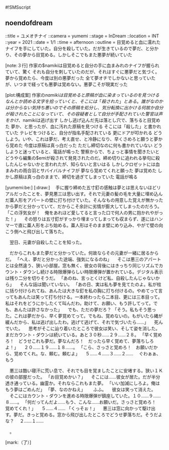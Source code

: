 #!SMSscript

## noendofdream

::title = ユメオチナイ
::camera = yumemi
::stage = InDream
::location = INT
::year = 2021
::date = 1/1
::time = afternoon
::outline = 目覚めると血に濡れたナイフを手にしていた。自分を殺していた。だが生きているので夢だ、と分かり、その夢から目覚める。しかしそこでもまた悪夢が続いていた

[note:３行]
作家の$namikiは目覚めると自分の手に血まみれのナイフが握られていて、驚く
それも自分を刺していたのだが、それはすぐに悪夢だと気づく。夢から覚めたら、今度は別の悪夢だった
全て夢オチでしかないと思っていたが、いつまで経っても悪夢は覚めない。悪夢こそが現実だった

[plot:構成案]
作家の$namikiは目覚めると原稿が血に染まっているのを見つける
なんとか読める文字を拾っていくと、そこには「殺された」とある。誰がなのかは分からない
気持ち悪いのでその原稿を処分し、気分転換に出かける
何故か自分が殺されたことになっていて、その容疑者として自分が手配されていた
警官は声をかけ、$namikiは逃げ出す
しかし逃げ込んだ先は落とし穴で、落ちると目覚めた
夢か、と思ったが、血に汚れた原稿を見つける
そこには「殺した」と書かれていた
テレビをつけると、自分が指名手配されている
更にドアが叩かれる
どうしよう。いや、これは夢だ、考え直せ、と冷静になり、早くさめろと願うと夢から覚めた
今度は原稿は真っ白だった
ただし締切なのに何も書かれていない
どうしようと迷っていると、電話が鳴った
警察からで、ちょっと事情を聞きたいと
どうやら編集の$emiが殺されて発見されたのだ。締め切りに追われる挙句に殺したんじゃないかと言われたが、知らないと言いはる
しかしクロゼットには血まみれの雨合羽とサバイバルナイフが
夢なら覚めてくれと願った
夢は覚めた
しかし原稿は真っ白のままで、締切を過ぎてしまっていた
電話が鳴る

[yumemi:be:]
[:draw:]
　手に握り締めた五寸釘の感触は夢とは思えないほどリアルだったことを、夢見悪三は思い出す。それで元妻の髪の毛を大量に埋め込んだ藁人形をアパートの壁に打ち付けていた。そんなもの用意した覚えが無かったから夢だと分かっていて、だからこそ余計に劣情が膨大してしまったのだろう。
「この浮気女が！　俺をあれほど愛してると言った口で何人の男に抱かれやがった！」
　その怒りは五寸釘がすっかり埋まってしまっても収まらず、遂にはハンマーで直に藁人形をぶち始める。藁人形はそのまま壁にめり込み、やがて壁の向こう側へと飛び出して落ちた。

　翌日、元妻が自殺したことを知った。

　だからこれもまた夢だと分かっていた。何故ならその元妻が一緒に居るからだ。
「へえ、夢だと分かった途端、強気になるのね」
　そこは悪三のアパートとは全然違う、狭い小部屋。窓も無く、彼女の背後にはきっちり同じリズムでカウント・ダウンし続ける時限爆弾らしい時限爆弾が置かれている。デジタル表示は残り二分を切りそうだ。
「あのね、言っとくけど私、自殺したんじゃないから」
　そんな話は聞いていない。
「あの日、実は私も夢を見てたのよ。私が柱に括り付けられてね、あんたは大きな釘を私の胸に打ち付けるの。やめてって言ってもあんたは笑って打ち付ける。一本終わったら二本目、更には三本目って。私はそれをどうにかしたくて叫んだわ。助けて、お願い、もう許してって。でも、あんたは許さなかった」
　でも、ただの夢だろ？
「そう。私もそう思った。これは夢だから、早く夢覚めてって。でもね、覚めないの。もがいたら縄が緩んだから、私は逃げ出したわ。逃げて逃げて、それで気づいたら……」
　死んでいた。
　思考がそこに辿り着いたところで彼女は笑い、そして姿を消した。まだカウント・ダウンは続いている。あと３０秒……２９……２８。
「早く覚めろ！　どうせこれも夢だ。夢なんだろ！　だったら早く覚めて、夢落ちしろよ！」
　２０……１９……１８……。
「こら、さっさと覚めろ！　お願いだから、覚めてくれ。な、頼む。頼むよ」
　５……４……３……２……
　ぐわぁぁ、もう

　悪三は酷い寝汗に荒い息で、それでも目を覚ましたことに安堵する。狭い１Ｋの彼の部屋だった。
「お目覚めかい？」
　そこには……彼女が居た。だが半分透き通っている。幽霊か。それならこれもまた夢。
「いい加減にしろよ。俺はもう夢はごめんだ」
「夢、なのかねえ」　
　ふふ。
　彼女は笑って消えた。
　そこにはカウント・ダウンを進める時限爆弾が鎮座していた。１０……９……８……。
「何だってんだよ……もう、こんな……お願いだ。さっさと覚めろ！　覚めてくれ！」
　５……４……
「くっそぉ！」
　悪三は窓に向かって駆け出す。夢だ。きっと覚める。窓から飛び出したところでどうせ夢落ちだ。そうだよな？
　２……１……


　。

[mark:（了）]
